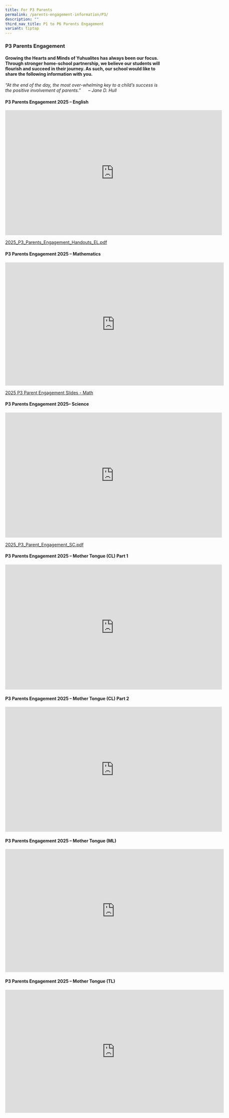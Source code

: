 ```yaml
---
title: For P3 Parents
permalink: /parents-engagement-information/P3/
description: ""
third_nav_title: P1 to P6 Parents Engagement
variant: tiptap
---
```

<h3>P3 Parents Engagement</h3>
<h4>Growing the Hearts and Minds of Yuhualites has always been our focus. Through stronger home-school partnership, we believe our students will flourish and succeed in their journey. As such, our school would like to share the following information with you.</h4>
<p><em>“At the end of the day, the most over-whelming key to a child’s success is the positive involvement of parents.”&nbsp; &nbsp; &nbsp; – Jane D. Hull</em>
</p>
<h4><strong>P3 Parents Engagement 2025 – English</strong></h4>
<div class="iframe-wrapper">
<iframe height="399" width="693" allowfullscreen="true" frameborder="0" src="https://www.youtube.com/embed/ac_ecTflhnc?si=ConppBqjdKF0W0UK"></iframe>
</div>
<p><a href="/files/2025_P3_Parents_Engagement_Handouts_EL.pdf" rel="noopener nofollow" target="_blank">2025_P3_Parents_Engagement_Handouts_EL.pdf</a>
</p>
<h4><strong>P3 Parents Engagement 2025 – Mathematics</strong></h4>
<div class="iframe-wrapper">
<iframe height="393" width="699" allowfullscreen="true" frameborder="0" src="https://www.youtube.com/embed/K4r6SJMuWQw?si=Jn1nqZ6nPYtWgZFq"></iframe>
</div>
<p><a href="/files/2025_P3_Parent_Engagement_MA_.pdf" rel="noopener nofollow" target="_blank">2025 P3 Parent Engagement Slides - Math</a>
</p>
<h4><strong>P3 Parents Engagement 2025– Science</strong></h4>
<div class="iframe-wrapper">
<iframe height="399" width="693" allowfullscreen="true" frameborder="0" src="https://www.youtube.com/embed/7J-7rwMp0YU?si=jsM5QVAV0fFwreRf"></iframe>
</div>
<p><a href="/files/2025_P3_Parent_engagement_SC.pdf" rel="noopener nofollow" target="_blank">2025_P3_Parent_Engagement_SC.pdf</a>
</p>
<h4><strong>P3 Parents Engagement 2025 – Mother Tongue (CL) Part 1</strong></h4>
<div class="iframe-wrapper">
<iframe height="399" width="693" allowfullscreen="true" frameborder="0" src="https://www.youtube.com/embed/93VLYEg_0rQ?si=IBBmPbzz-lSKhBBy"></iframe>
</div>
<h4><strong>P3 Parents Engagement 2025 – Mother Tongue (CL) Part 2</strong></h4>
<div class="iframe-wrapper">
<iframe height="399" width="693" allowfullscreen="true" frameborder="0" src="https://www.youtube.com/embed/GYRsNDdZZ4Y?si=nLeji0P737013pzi"></iframe>
</div>
<h4><strong>P3 Parents Engagement 2025 – Mother Tongue (ML)</strong></h4>
<div class="iframe-wrapper">
<iframe height="393" width="699" allowfullscreen="true" frameborder="0" src="https://www.youtube.com/embed/HLe-rz3E2QA"></iframe>
</div>
<h4><strong>P3 Parents Engagement 2025 – Mother Tongue (TL)</strong></h4>
<div class="iframe-wrapper">
<iframe height="393" width="699" allowfullscreen="true" frameborder="0" src="https://www.youtube.com/embed/dhLKYjJIVDU"></iframe>
</div>
<p></p>